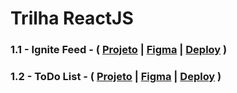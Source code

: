 # Trilha ReactJS

### 1.1 - Ignite Feed - ( [Projeto](./ignite-feed/) | [Figma](https://www.figma.com/community/file/1113573231685349036) | [Deploy](https://ignite-feed-navy-six.vercel.app) )
### 1.2 - ToDo List - ( [Projeto](./todo-list/) | [Figma](https://www.figma.com/community/file/1367520320393838157) | [Deploy]() )